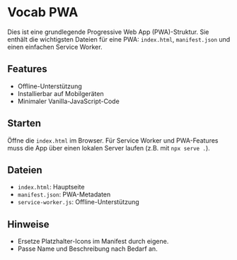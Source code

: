 # Vocab PWA

Dies ist eine grundlegende Progressive Web App (PWA)-Struktur. Sie enthält die wichtigsten Dateien für eine PWA: `index.html`, `manifest.json` und einen einfachen Service Worker.

## Features
- Offline-Unterstützung
- Installierbar auf Mobilgeräten
- Minimaler Vanilla-JavaScript-Code

## Starten
Öffne die `index.html` im Browser. Für Service Worker und PWA-Features muss die App über einen lokalen Server laufen (z.B. mit `npx serve .`).

## Dateien
- `index.html`: Hauptseite
- `manifest.json`: PWA-Metadaten
- `service-worker.js`: Offline-Unterstützung

## Hinweise
- Ersetze Platzhalter-Icons im Manifest durch eigene.
- Passe Name und Beschreibung nach Bedarf an.
